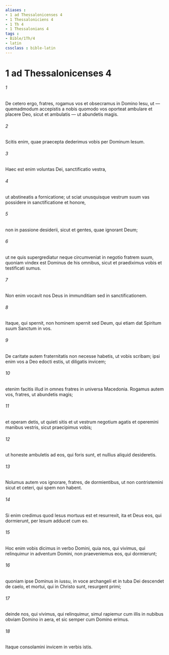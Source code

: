 ```yaml
---
aliases : 
- 1 ad Thessalonicenses 4
- 1 Thessaloniciens 4
- 1 Th 4
- 1 Thessalonians 4
tags : 
- Bible/1Th/4
- latin
cssclass : bible-latin
---
```


# 1 ad Thessalonicenses 4

###### 1
De cetero ergo, fratres, rogamus vos et obsecramus in Domino Iesu, ut — quemadmodum accepistis a nobis quomodo vos oporteat ambulare et placere Deo, sicut et ambulatis — ut abundetis magis. 
###### 2
Scitis enim, quae praecepta dederimus vobis per Dominum Iesum. 
###### 3
Haec est enim voluntas Dei, sanctificatio vestra, 
###### 4
ut abstineatis a fornicatione; ut sciat unusquisque vestrum suum vas possidere in sanctificatione et honore, 
###### 5
non in passione desiderii, sicut et gentes, quae ignorant Deum; 
###### 6
ut ne quis supergrediatur neque circumveniat in negotio fratrem suum, quoniam vindex est Dominus de his omnibus, sicut et praediximus vobis et testificati sumus. 
###### 7
Non enim vocavit nos Deus in immunditiam sed in sanctificationem.
###### 8
Itaque, qui spernit, non hominem spernit sed Deum, qui etiam dat Spiritum suum Sanctum in vos.
###### 9
De caritate autem fraternitatis non necesse habetis, ut vobis scribam; ipsi enim vos a Deo edocti estis, ut diligatis invicem; 
###### 10
etenim facitis illud in omnes fratres in universa Macedonia. Rogamus autem vos, fratres, ut abundetis magis; 
###### 11
et operam detis, ut quieti sitis et ut vestrum negotium agatis et operemini manibus vestris, sicut praecipimus vobis; 
###### 12
ut honeste ambuletis ad eos, qui foris sunt, et nullius aliquid desideretis.
###### 13
Nolumus autem vos ignorare, fratres, de dormientibus, ut non contristemini sicut et ceteri, qui spem non habent. 
###### 14
Si enim credimus quod Iesus mortuus est et resurrexit, ita et Deus eos, qui dormierunt, per Iesum adducet cum eo. 
###### 15
Hoc enim vobis dicimus in verbo Domini, quia nos, qui vivimus, qui relinquimur in adventum Domini, non praeveniemus eos, qui dormierunt; 
###### 16
quoniam ipse Dominus in iussu, in voce archangeli et in tuba Dei descendet de caelo, et mortui, qui in Christo sunt, resurgent primi; 
###### 17
deinde nos, qui vivimus, qui relinquimur, simul rapiemur cum illis in nubibus obviam Domino in aera, et sic semper cum Domino erimus. 
###### 18
Itaque consolamini invicem in verbis istis.
